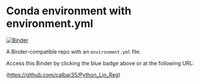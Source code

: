 # Conda environment with environment.yml

[![Binder](http://mybinder.org/badge_logo.svg)](https://github.com/calbar35/Python_Lin_Reg)

A Binder-compatible repo with an `environment.yml` file.

Access this Binder by clicking the blue badge above or at the following URL:

(https://github.com/calbar35/Python_Lin_Reg)
